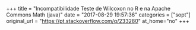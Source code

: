 +++
title = "Incompatibilidade Teste de Wilcoxon no R e na Apache Commons Math (java)"
date = "2017-08-29 19:57:36"
categories = ["sopt"]
original_url = "https://pt.stackoverflow.com/q/233280"
at_home="no"
+++

